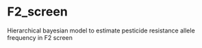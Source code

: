 # F2_screen
Hierarchical bayesian model to estimate pesticide resistance allele frequency in F2 screen
